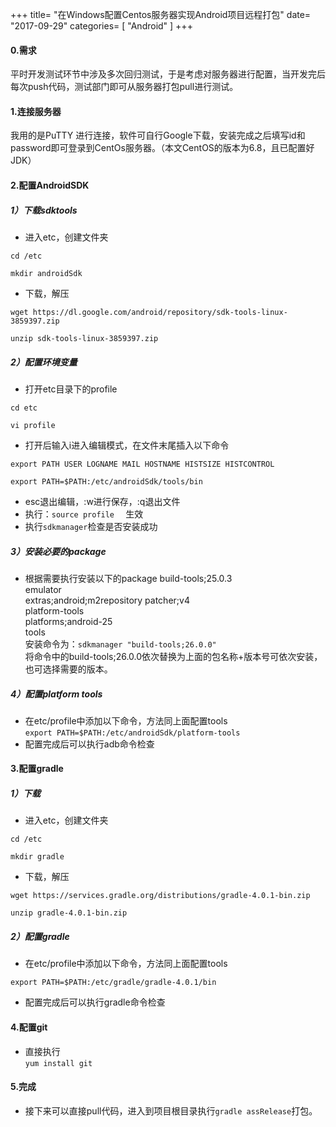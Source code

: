+++
title= "在Windows配置Centos服务器实现Android项目远程打包"
date= "2017-09-29"
categories= [ "Android" ]
+++
#### 0.需求
平时开发测试环节中涉及多次回归测试，于是考虑对服务器进行配置，当开发完后每次push代码，测试部门即可从服务器打包pull进行测试。
#### 1.连接服务器
我用的是PuTTY 进行连接，软件可自行Google下载，安装完成之后填写id和password即可登录到CentOs服务器。（本文CentOS的版本为6.8，且已配置好JDK）
#### 2.配置AndroidSDK
##### 1）下载sdktools
-  进入etc，创建文件夹  
```
cd /etc  
```  
```  
mkdir androidSdk
```  

-  下载，解压  
```
wget https://dl.google.com/android/repository/sdk-tools-linux-3859397.zip  
```  
```
unzip sdk-tools-linux-3859397.zip 
 ```

##### 2）配置环境变量  
-  打开etc目录下的profile  
```
cd etc
```  
```  
vi profile
```
-  打开后输入i进入编辑模式，在文件末尾插入以下命令  
```
export PATH USER LOGNAME MAIL HOSTNAME HISTSIZE HISTCONTROL 
 ```  
```
export PATH=$PATH:/etc/androidSdk/tools/bin
```
-  esc退出编辑，:w进行保存，:q退出文件
-  执行：```source profile  ``` 生效
-  执行```sdkmanager```检查是否安装成功
##### 3）安装必要的package
-  根据需要执行安装以下的package
build-tools;25.0.3                
emulator                   
extras;android;m2repository
patcher;v4                 
platform-tools                    
platforms;android-25            
tools    
安装命令为：```sdkmanager "build-tools;26.0.0"```  
将命令中的build-tools;26.0.0依次替换为上面的包名称+版本号可依次安装，也可选择需要的版本。  
##### 4）配置platform tools
-  在etc/profile中添加以下命令，方法同上面配置tools  
```export PATH=$PATH:/etc/androidSdk/platform-tools```      
-  配置完成后可以执行adb命令检查
#### 3.配置gradle
##### 1）下载         
-  进入etc，创建文件夹  
```
cd /etc  
```  
```  
mkdir gradle
```  

-  下载，解压  
```
wget https://services.gradle.org/distributions/gradle-4.0.1-bin.zip  
```  
```
unzip gradle-4.0.1-bin.zip 
 ```
##### 2）配置gradle
-  在etc/profile中添加以下命令，方法同上面配置tools  
```
export PATH=$PATH:/etc/gradle/gradle-4.0.1/bin
```      
-  配置完成后可以执行gradle命令检查
#### 4.配置git
-  直接执行  
```yum install git```  
#### 5.完成  
-  接下来可以直接pull代码，进入到项目根目录执行```gradle assRelease```打包。